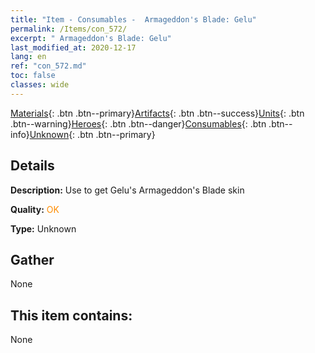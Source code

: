 ```yaml
---
title: "Item - Consumables -  Armageddon's Blade: Gelu"
permalink: /Items/con_572/
excerpt: " Armageddon's Blade: Gelu"
last_modified_at: 2020-12-17
lang: en
ref: "con_572.md"
toc: false
classes: wide
---
```

 [Materials](/Items/){: .btn .btn--primary}[Artifacts](/Items/Artifacts/){: .btn .btn--success}[Units](/Items/Units/){: .btn .btn--warning}[Heroes](/Items/Heroes/){: .btn .btn--danger}[Consumables](/Items/Consumables/){: .btn .btn--info}[Unknown](/Items/Unknown/){: .btn .btn--primary}

## Details
 **Description:** Use to get Gelu's Armageddon's Blade skin

 **Quality:** <span style="color: #FF8C00">OK</span>

 **Type:** Unknown

## Gather

  None

## This item contains:

  None

